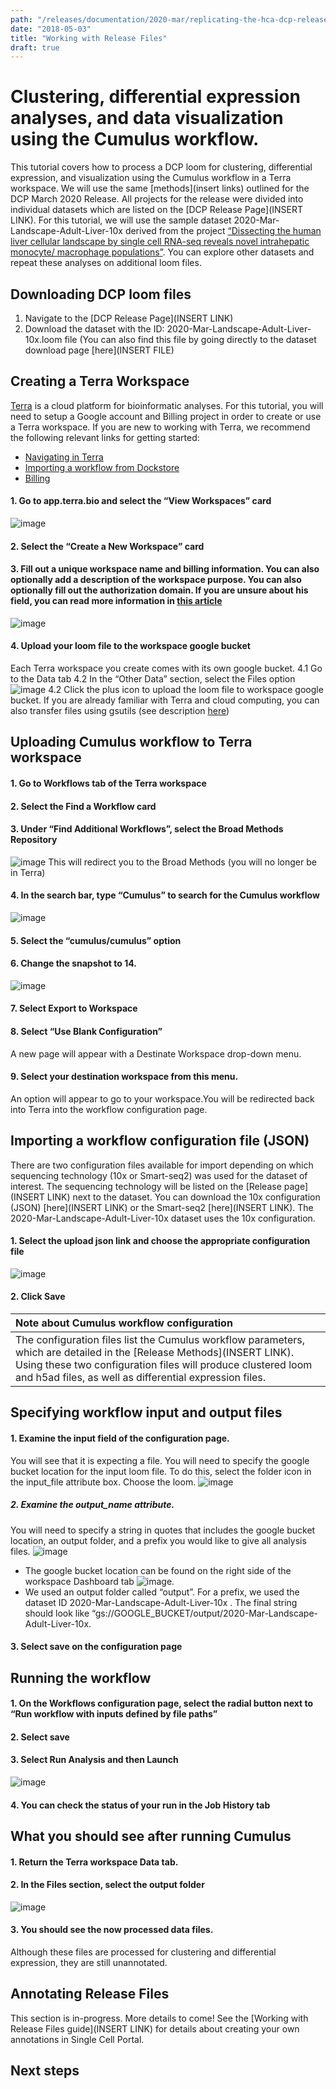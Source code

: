 ```yaml
---
path: "/releases/documentation/2020-mar/replicating-the-hca-dcp-release-analysis"
date: "2018-05-03"
title: "Working with Release Files"
draft: true
---
```

#  Clustering, differential expression analyses, and data visualization using the Cumulus workflow. 
This tutorial covers how to process a DCP loom for clustering, differential expression, and visualization using the Cumulus workflow in a Terra workspace. We will use the same [methods](insert links) outlined for the DCP March 2020 Release. All projects for the release were divided into individual datasets which are listed on the [DCP Release Page](INSERT LINK). For this tutorial, we will use the sample dataset 2020-Mar-Landscape-Adult-Liver-10x derived from the project [“Dissecting the human liver cellular landscape by single cell RNA-seq reveals novel intrahepatic monocyte/ macrophage populations”](https://data.humancellatlas.org/explore/projects/4d6f6c96-2a83-43d8-8fe1-0f53bffd4674). You can explore other datasets and repeat these analyses on additional loom files.

## Downloading DCP loom files
1. Navigate to the [DCP Release Page](INSERT LINK)
2. Download the dataset with the ID: 2020-Mar-Landscape-Adult-Liver-10x.loom file (You can also find this file by going directly to the dataset download page [here](INSERT FILE)

## Creating a Terra Workspace
[Terra](app.terra.bio) is a cloud platform for bioinformatic analyses. For this tutorial, you will need to setup a Google account and Billing project in order to create or use a Terra workspace. If you are new to working with Terra, we recommend the following relevant links for getting started:
- [Navigating in Terra](https://support.terra.bio/hc/en-us/articles/360022704371)
- [Importing a workflow from Dockstore](https://support.terra.bio/hc/en-us/articles/360039827191)
- [Billing](https://support.terra.bio/hc/en-us/articles/360026182251)

#### 1. Go to app.terra.bio and select the “View Workspaces” card
![image](_images/01_new_workspace_card.png)

#### 2. Select the “Create a New Workspace” card
#### 3. Fill out a unique workspace name and billing information. You can also optionally add a description of the workspace purpose. You can also optionally fill out the authorization domain. If you are unsure about his field, you can read more information in [this article](https://support.terra.bio/hc/en-us/articles/360026775691)
![image](_images/02_new_workspace_info.png)

#### 4. Upload your loom file to the workspace google bucket
Each Terra workspace you create comes with its own google bucket. 
4.1 Go to the Data tab
4.2 In the “Other Data” section, select the Files option
![image](_images/03_other_files_section.png)
4.2 Click the plus icon to upload the loom file to workspace google bucket.
If you are already familiar with Terra and cloud computing, you can also transfer files using gsutils (see description [here](https://support.terra.bio/hc/en-us/articles/360024056512))

## Uploading Cumulus workflow to Terra workspace
#### 1. Go to Workflows tab of the Terra workspace
#### 2. Select the Find a Workflow card
#### 3. Under “Find Additional Workflows”, select the Broad Methods Repository
![image](_images/04_Find_Addnl_Workflows.png)
This will redirect you to the Broad Methods (you will no longer be in Terra)
#### 4. In the search bar, type “Cumulus” to search for the Cumulus workflow
![image](_images/05_Find_Cumulus.png)
#### 5. Select the “cumulus/cumulus” option
#### 6. Change the snapshot to 14.
![image](_images/07_snapshot14_export.png)
#### 7. Select Export to Workspace
#### 8. Select “Use Blank Configuration”
A new page will appear with a Destinate Workspace drop-down menu. 
#### 9. Select your destination workspace from this menu. 
An option will appear to go to your workspace.You will be redirected back into Terra into the workflow configuration page. 

## Importing a workflow configuration file (JSON)
There are two configuration files available for import depending on which sequencing technology (10x or Smart-seq2)  was used for the dataset of interest. The sequencing technology will be listed on the [Release page](INSERT LINK) next to the dataset. 
You can download the 10x configuration (JSON) [here](INSERT LINK) or the Smart-seq2  [here](INSERT LINK). The 2020-Mar-Landscape-Adult-Liver-10x dataset uses the 10x configuration.

#### 1. Select the upload json link and choose the appropriate configuration file
![image](_images/08_json_upload.png)

#### 2. Click Save

| Note about Cumulus workflow configuration |
| :-- |
| The configuration files list the Cumulus workflow parameters, which are detailed in the [Release Methods](INSERT LINK). Using these two configuration files will produce clustered loom and h5ad files, as well as differential expression files. |

## Specifying workflow input and output files

#### 1. Examine the input field of the configuration page. 
You will see that it is expecting a file. You will need to specify the google bucket location for the input loom file. To do this, select the folder icon in the input_file attribute box. Choose the loom. 
![image](_images/09_input_file.png)

##### 2. Examine the output_name attribute. 
You will need to specify a string in quotes that includes the google bucket location, an output folder, and a prefix you would like to give all analysis files. ![image](_images/10_output_name.png)
- The google bucket location can be found on the right side of the workspace Dashboard tab ![image](_images/11_Dashboard_google_bucket). 
- We used an output folder called “output”. For a prefix, we used the dataset ID 2020-Mar-Landscape-Adult-Liver-10x . The final string should look like “gs://GOOGLE_BUCKET/output/2020-Mar-Landscape-Adult-Liver-10x.


#### 3. Select save on the configuration page

## Running the workflow

#### 1. On the Workflows configuration page, select the radial button next to “Run workflow with inputs defined by file paths”
#### 2. Select save
#### 3. Select Run Analysis and then Launch
![image](_images/12_launch_workflow)
#### 4. You can check the status of your run in the Job History tab

## What you should see after running Cumulus
#### 1. Return the Terra workspace Data tab.
#### 2. In the Files section, select the output folder
![image](_images/16_data_tab_output)
#### 3. You should see the now processed data files. 
Although these files are processed for clustering and differential expression, they are still unannotated. 

## Annotating Release Files
This section is in-progress. More details to come! See the [Working with Release Files guide](INSERT LINK) for details about creating your own annotations in Single Cell Portal.

## Next steps
